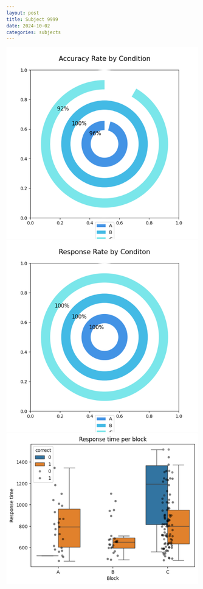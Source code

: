 ```yaml
---
layout: post
title: Subject 9999
date: 2024-10-02
categories: subjects
---
```


![](data/9999/run-1/9999_accuracy_rate.png)
![](data/9999/run-1/9999_response_rate.png)
![](data/9999/run-1/9999_rt.png)
